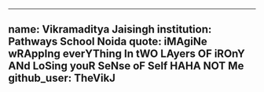 ----
name: Vikramaditya Jaisingh
institution: Pathways School Noida
quote: iMAgiNe wRAppIng everYThing In tWO LAyers OF iROnY ANd LoSing youR SeNse oF Self HAHA NOT Me
github_user: TheVikJ
----
